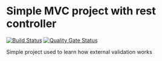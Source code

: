 # Simple MVC project with rest controller

[![Build Status](https://travis-ci.com/projektMleko/mcv-test.svg?branch=master)](https://travis-ci.com/projektMleko/mcv-test)  [![Quality Gate Status](https://sonarcloud.io/api/project_badges/measure?project=projektMleko_mcv-test&metric=alert_status)](https://sonarcloud.io/dashboard?id=projektMleko_mcv-test)

Simple project used to learn how external validation works


